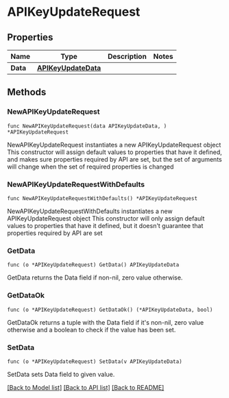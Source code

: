 # APIKeyUpdateRequest

## Properties

Name | Type | Description | Notes
---- | ---- | ----------- | ------
**Data** | [**APIKeyUpdateData**](APIKeyUpdateData.md) |  | 

## Methods

### NewAPIKeyUpdateRequest

`func NewAPIKeyUpdateRequest(data APIKeyUpdateData, ) *APIKeyUpdateRequest`

NewAPIKeyUpdateRequest instantiates a new APIKeyUpdateRequest object
This constructor will assign default values to properties that have it defined,
and makes sure properties required by API are set, but the set of arguments
will change when the set of required properties is changed

### NewAPIKeyUpdateRequestWithDefaults

`func NewAPIKeyUpdateRequestWithDefaults() *APIKeyUpdateRequest`

NewAPIKeyUpdateRequestWithDefaults instantiates a new APIKeyUpdateRequest object
This constructor will only assign default values to properties that have it defined,
but it doesn't guarantee that properties required by API are set

### GetData

`func (o *APIKeyUpdateRequest) GetData() APIKeyUpdateData`

GetData returns the Data field if non-nil, zero value otherwise.

### GetDataOk

`func (o *APIKeyUpdateRequest) GetDataOk() (*APIKeyUpdateData, bool)`

GetDataOk returns a tuple with the Data field if it's non-nil, zero value otherwise
and a boolean to check if the value has been set.

### SetData

`func (o *APIKeyUpdateRequest) SetData(v APIKeyUpdateData)`

SetData sets Data field to given value.



[[Back to Model list]](../README.md#documentation-for-models) [[Back to API list]](../README.md#documentation-for-api-endpoints) [[Back to README]](../README.md)


